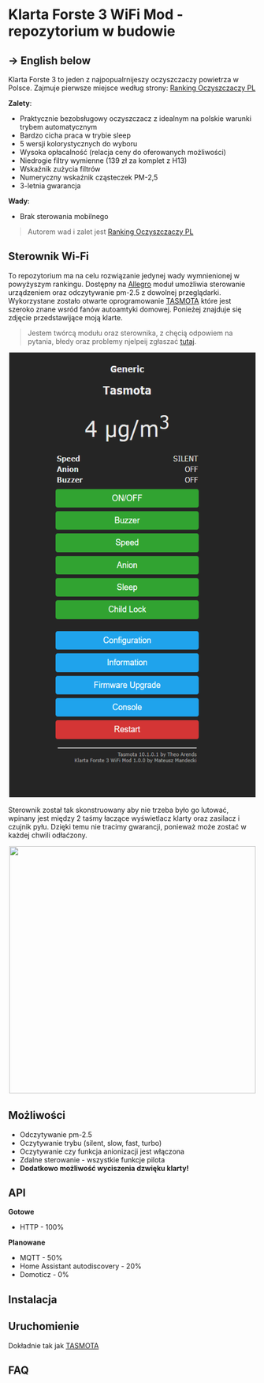 # Klarta Forste 3 WiFi Mod - repozytorium w budowie
## -> English below
Klarta Forste 3 to jeden z najpopualrnijeszy oczyszczaczy powietrza w Polsce. Zajmuje pierwsze miejsce według strony:
[Ranking Oczyszczaczy PL](https://ranking-oczyszczaczy.pl/recenzje/klarta-forste-3/)

**Zalety**:<br>
- Praktycznie bezobsługowy oczyszczacz z idealnym na polskie warunki trybem automatycznym<br>
- Bardzo cicha praca w trybie sleep<br>
- 5 wersji kolorystycznych do wyboru<br>
- Wysoka opłacalność (relacja ceny do oferowanych możliwości)<br>
- Niedrogie filtry wymienne (139 zł za komplet z H13)<br>
- Wskaźnik zużycia filtrów<br>
- Numeryczny wskaźnik cząsteczek PM-2,5<br>
- 3-letnia gwarancja<br>

**Wady**:<br>
- Brak sterowania mobilnego
> Autorem wad i zalet jest [Ranking Oczyszczaczy PL](https://ranking-oczyszczaczy.pl/recenzje/klarta-forste-3/)

## Sterownik Wi-Fi
To repozytorium ma na celu rozwiązanie jedynej wady wymnienionej w powyżyszym rankingu. Dostępny na [Allegro]('') moduł umożliwia sterowanie urządzeniem oraz odczytywanie pm-2.5 z dowolnej przeglądarki. Wykorzystane zostało otwarte oprogramowanie [TASMOTA](https://tasmota.github.io/docs/) które jest szeroko znane wsród fanów autoamtyki domowej. Ponieżej znajduje się zdjęcie przedstawijące moją klarte.<br>
> Jestem twórcą modułu oraz sterownika, z chęcią odpowiem na pytania, błedy oraz problemy njelpeij zgłaszać [tutaj](https://github.com/Crudelis98/Klarta-Forste-3-WiFi-Mod/issues).
<p align="center">
  <img width="500" height="900" src="https://github.com/Crudelis98/Klarta-Forste-3-WiFi-Mod/blob/main/images/tasmota.PNG?raw=true">
</p>
Sterownik został tak skonstruowany aby nie trzeba było go lutować, wpinany jest między 2 taśmy łaczące wyświetlacz klarty oraz zasilacz i czujnik pyłu. Dzięki temu nie tracimy gwarancji, ponieważ może zostać w każdej chwili odłaćzony.
<p align="center">
  <img width="500" height="500" src="https://github.com/Crudelis98/Klarta-Forste-3-WiFi-Mod/blob/main/images/pcb.PNG?raw=true">
</p>

## Możliwości
- Odczytywanie pm-2.5<br>
- Oczytywanie trybu (silent, slow, fast, turbo)<br>
- Oczytywanie czy funkcja anionizacji jest włączona<br>
- Zdalne sterowanie - wszystkie funkcje pilota<br>
- **Dodatkowo możliwość wyciszenia dzwięku klarty!**<br>

## API
**Gotowe**
- HTTP - 100%

**Planowane**
- MQTT - 50%<br>
- Home Assistant autodiscovery - 20%<br>
- Domoticz - 0%

## Instalacja

## Uruchomienie
Dokładnie tak jak [TASMOTA](https://tasmota.github.io/docs/)

## FAQ


